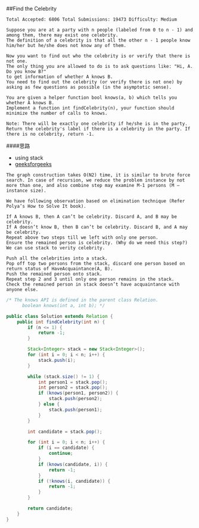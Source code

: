 ##Find the Celebrity

	Total Accepted: 6806 Total Submissions: 19473 Difficulty: Medium

	Suppose you are at a party with n people (labeled from 0 to n - 1) and among them, there may exist one celebrity.
	The definition of a celebrity is that all the other n - 1 people know him/her but he/she does not know any of them.

	Now you want to find out who the celebrity is or verify that there is not one.
	The only thing you are allowed to do is to ask questions like: "Hi, A. Do you know B?"
	to get information of whether A knows B.
	You need to find out the celebrity (or verify there is not one) by asking as few questions as possible (in the asymptotic sense).

	You are given a helper function bool knows(a, b) which tells you whether A knows B.
	Implement a function int findCelebrity(n), your function should minimize the number of calls to knows.

	Note: There will be exactly one celebrity if he/she is in the party.
	Return the celebrity's label if there is a celebrity in the party. If there is no celebrity, return -1.

####思路
- using stack
- [geeksforgeeks](http://www.geeksforgeeks.org/the-celebrity-problem/)

```
The graph construction takes O(N2) time, it is similar to brute force search. In case of recursion, we reduce the problem instance by not more than one, and also combine step may examine M-1 persons (M – instance size).

We have following observation based on elimination technique (Refer Polya’s How to Solve It book).

If A knows B, then A can’t be celebrity. Discard A, and B may be celebrity.
If A doesn’t know B, then B can’t be celebrity. Discard B, and A may be celebrity.
Repeat above two steps till we left with only one person.
Ensure the remained person is celebrity. (Why do we need this step?)
We can use stack to verity celebrity.

Push all the celebrities into a stack.
Pop off top two persons from the stack, discard one person based on return status of HaveAcquaintance(A, B).
Push the remained person onto stack.
Repeat step 2 and 3 until only one person remains in the stack.
Check the remained person in stack doesn’t have acquaintance with anyone else.
```

```java
/* The knows API is defined in the parent class Relation.
      boolean knows(int a, int b); */

public class Solution extends Relation {
    public int findCelebrity(int n) {
        if (n <= 1) {
            return -1;
        }

        Stack<Integer> stack = new Stack<Integer>();
        for (int i = 0; i < n; i++) {
            stack.push(i);
        }

        while (stack.size() != 1) {
            int person1 = stack.pop();
            int person2 = stack.pop();
            if (knows(person1, person2)) {
                stack.push(person2);
            } else {
                stack.push(person1);
            }
        }

        int candidate = stack.pop();

        for (int i = 0; i < n; i++) {
            if (i == candidate) {
                continue;
            }
            if (knows(candidate, i)) {
                return -1;
            }
            if (!knows(i, candidate)) {
                return -1;
            }
        }

        return candidate;
    }
}
```
